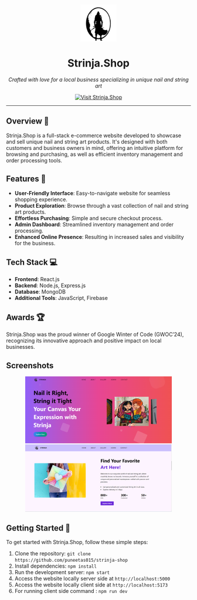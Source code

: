 <p align="center">
  <img src="/mern-client/public/favicon-1.svg" alt="Strinja.Shop Logo" width="100" height="100">
</p>

<h1 align="center">Strinja.Shop</h1>
<p align="center"><em>Crafted with love for a local business specializing in unique nail and string art</em></p>

<p align="center">
  <a href="https://strinja.vercel.app/" target="_blank">
    <img src="https://img.shields.io/badge/Visit-Strinja.Shop-blue" alt="Visit Strinja.Shop">
  </a>
</p>

---

## Overview 🌟

Strinja.Shop is a full-stack e-commerce website developed to showcase and sell unique nail and string art products. It's designed with both customers and business owners in mind, offering an intuitive platform for browsing and purchasing, as well as efficient inventory management and order processing tools.

## Features 🚀

- **User-Friendly Interface**: Easy-to-navigate website for seamless shopping experience.
- **Product Exploration**: Browse through a vast collection of nail and string art products.
- **Effortless Purchasing**: Simple and secure checkout process.
- **Admin Dashboard**: Streamlined inventory management and order processing.
- **Enhanced Online Presence**: Resulting in increased sales and visibility for the business.

## Tech Stack 💻

- **Frontend**: React.js
- **Backend**: Node.js, Express.js
- **Database**: MongoDB
- **Additional Tools**: JavaScript, Firebase

## Awards 🏆

Strinja.Shop was the proud winner of Google Winter of Code (GWOC’24), recognizing its innovative approach and positive impact on local businesses.

## Screenshots

<p align="center">
  <img src="/mern-client/public/landing page.png" alt="Screenshot 1" width="400">
  <img src="/mern-client/public/customer aquisition page.png" alt="Screenshot 2" width="400">
</p>

## Getting Started 📸

To get started with Strinja.Shop, follow these simple steps:

1. Clone the repository: `git clone https://github.com/puneetas015/strinja-shop`
2. Install dependencies: `npm install`
3. Run the development server: `npm start`
4. Access the website locally server side at `http://localhost:5000`
5. Access the website locally client side at `http://localhost:5173`
6. For running client side command : `npm run dev`

